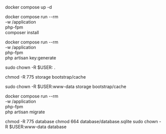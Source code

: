 
docker compose up -d


docker compose run --rm \
    -w /application \
    php-fpm \
    composer install

docker compose run --rm \
    -w /application \
    php-fpm \
    php artisan key:generate

sudo chown -R $USER: .

chmod -R 775 storage bootstrap/cache

sudo   chown -R $USER:www-data storage bootstrap/cache


docker compose run --rm \
    -w /application \
    php-fpm \
    php artisan migrate

chmod -R 775 database
chmod 664 database/database.sqlite
sudo chown -R $USER:www-data database

